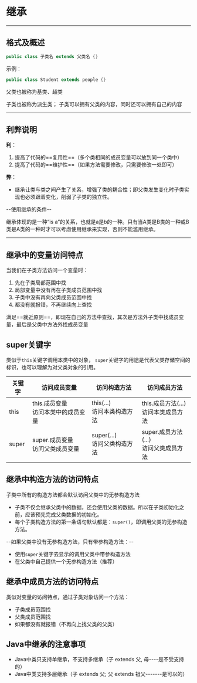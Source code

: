 # 继承
<hr/>

## 格式及概述
```java
public class 子类名 extends 父类名 {}
```
示例：
```java
public class Student extends people {}
```
父类也被称为基类、超类

子类也被称为派生类；
子类可以拥有父类的内容，同时还可以拥有自己的内容

<hr/>

## 利弊说明

**利**：
1. 提高了代码的==复用性==（多个类相同的成员变量可以放到同一个类中）
2. 提高了代码的==维护性==（如果方法需要修改，只需要修改一处即可）

**弊**：
- 继承让类与类之间产生了关系，增强了类的耦合性；即父类发生变化时子类实现也必须跟着变化，削弱了子类的独立性。

--使用继承的条件--

继承体现的是一种“is a”的关系，也就是a是b的一种。只有当A类是B类的一种或B类是A类的一种时才可以考虑使用继承来实现，否则不能滥用继承。

<hr/>

## 继承中的变量访问特点
当我们在子类方法访问一个变量时：
1. 先在子类局部范围中找
2. 局部变量中没有再在子类成员范围中找
3. 子类中没有再向父类成员范围中找
4. 都没有就报错，不再继续向上查找

满足==就近原则==，即现在自己的方法中查找，其次是方法外子类中找成员变量，最后是父类中方法外找成员变量

## super关键字
类似于```this```关键字调用本类中的对象，
```super```关键字的用途是代表父类存储空间的标识，也可以理解为对父类对象的引用。

|关键字|访问成员变量|访问构造方法|访问成员方法|
|---|---|---|---|
|this|this.成员变量<br/>访问本类中的成员变量|this(...)<br/>访问本类构造方法|this.成员方法(...)<br/>访问本类成员方法|
|super|super.成员变量<br/>访问父类成员变量|super(...)<br/>访问父类构造方法|super.成员方法(...)<br/>访问父类成员方法|

## 继承中构造方法的访问特点
子类中所有的构造方法都会默认访问父类中的无参构造方法

- 子类不仅会继承父类中的数据，还会使用父类的数据。所以在子类初始化之前，应该预先完成父类数据的初始化。
- 每个子类构造方法的第一条语句默认都是：```super()```，即调用父类的无参构造方法。

--如果父类中没有无参构造方法，只有带参构造方法：--
- 使用```super```关键字去显示的调用父类中带参构造方法
- 在父类中自己提供一个无参构造方法（推荐）

## 继承中成员方法的访问特点
类似对变量的访问特点，通过子类对象访问一个方法：
- 子类成员范围找
- 父类成员范围找
- 如果都没有就报错（不再向上找父类的父类）

## Java中继承的注意事项
- Java中类只支持单继承，不支持多继承（子 extends 父, 母----是不受支持的）
- Java中类支持多层继承（子 extends 父; 父 extends 祖父-------是可以的）
